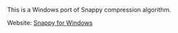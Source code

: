 This is a Windows port of Snappy compression algorithm.

Website: [Snappy for Windows](https://snappy.machinezoo.com/)
